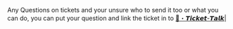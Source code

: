 

Any Questions on tickets and your unsure who to send it too or what you can do, you can put your question and link the ticket in to [🤖・𝙏𝙞𝙘𝙠𝙚𝙩-𝙏𝙖𝙡𝙠](https://discord.com/channels/948070993518288936/1116876420287840336)|

